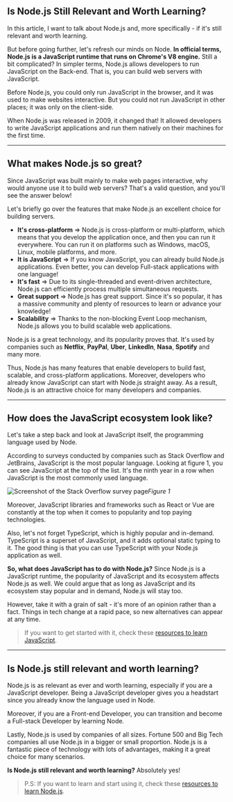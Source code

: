 ## Is Node.js Still Relevant and Worth Learning?

In this article, I want to talk about Node.js and, more specifically - if it's still relevant and worth learning.

But before going further, let's refresh our minds on Node. **In official terms, Node.js is a JavaScript runtime that runs on Chrome's V8 engine.** Still a bit complicated? In simpler terms, Node.js allows developers to run JavaScript on the Back-end. That is, you can build web servers with JavaScript.

Before Node.js, you could only run JavaScript in the browser, and it was used to make websites interactive. But you could not run JavaScript in other places; it was only on the client-side.

When Node.js was released in 2009, it changed that! It allowed developers to write JavaScript applications and run them natively on their machines for the first time.

---

## What makes Node.js so great?

Since JavaScript was built mainly to make web pages interactive, why would anyone use it to build web servers? That's a valid question, and you'll see the answer below!

Let's briefly go over the features that make Node.js an excellent choice for building servers.
* **It's cross-platform** => Node.js is cross-platform or multi-platform, which means that you develop the application once, and then you can run it everywhere. You can run it on platforms such as Windows, macOS, Linux, mobile platforms, and more.
* **It is JavaScript** => If you know JavaScript, you can already build Node.js applications. Even better, you can develop Full-stack applications with one language!
* **It's fast** => Due to its single-threaded and event-driven architecture, Node.js can efficiently process multiple simultaneous requests.
* **Great support** => Node.js has great support. Since it's so popular, it has a massive community and plenty of resources to learn or advance your knowledge!
* **Scalability** => Thanks to the non-blocking Event Loop mechanism, Node.js allows you to build scalable web applications.

Node.js is a great technology, and its popularity proves that. It's used by companies such as **Netflix**, **PayPal**, **Uber**, **LinkedIn**, **Nasa**, **Spotify** and many more.

Thus, Node.js has many features that enable developers to build fast, scalable, and cross-platform applications. Moreover, developers who already know JavaScript can start with Node.js straight away. As a result, Node.js is an attractive choice for many developers and companies.

---

## How does the JavaScript ecosystem look like?

Let's take a step back and look at JavaScript itself, the programming language used by Node.

According to surveys conducted by companies such as Stack Overflow and JetBrains, JavaScript is the most popular language. Looking at figure 1, you can see JavaScript at the top of the list. It's the ninth year in a row when JavaScript is the most commonly used language.

![Screenshot of the Stack Overflow survey page](https://cdn.hashnode.com/res/hashnode/image/upload/v1632809367090/k1o_etRa3.png)*Figure 1*

Moreover, JavaScript libraries and frameworks such as React or Vue are constantly at the top when it comes to popularity and top paying technologies.

Also, let's not forget TypeScript, which is highly popular and in-demand. TypeScript is a superset of JavaScript, and it adds optional static typing to it. The good thing is that you can use TypeScript with your Node.js application as well. 

**So, what does JavaScript has to do with Node.js?** Since Node.js is a JavaScript runtime, the popularity of JavaScript and its ecosystem affects Node.js as well. We could argue that as long as JavaScript and its ecosystem stay popular and in demand, Node.js will stay too. 

However, take it with a grain of salt - it's more of an opinion rather than a fact. Things in tech change at a rapid pace, so new alternatives can appear at any time.

> If you want to get started with it, check these [resources to learn JavaScript](https://catalins.tech/best-resources-to-learn-javascript-as-a-beginner).

---

## Is Node.js still relevant and worth learning?

Node.js is as relevant as ever and worth learning, especially if you are a JavaScript developer. Being a JavaScript developer gives you a headstart since you already know the language used in Node.

Moreover, if you are a Front-end Developer, you can transition and become a Full-stack Developer by learning Node.

Lastly, Node.js is used by companies of all sizes. Fortune 500 and Big Tech companies all use Node.js in a bigger or small proportion. Node.js is a fantastic piece of technology with lots of advantages, making it a great choice for many scenarios.

**Is Node.js still relevant and worth learning?** Absolutely yes!

> P.S: If you want to learn and start using it, check these [resources to learn Node.js](https://catalins.tech/5-nodejsexpress-tutorials-to-go-from-beginner-to-expert).